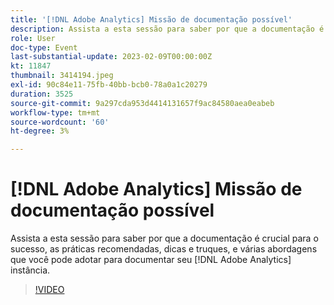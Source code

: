 ```yaml
---
title: '[!DNL Adobe Analytics] Missão de documentação possível'
description: Assista a esta sessão para saber por que a documentação é crucial para o sucesso, as práticas recomendadas, dicas e truques, e várias abordagens que você pode adotar para documentar seu [!DNL Adobe Analytics] instância. Junho de 2022
role: User
doc-type: Event
last-substantial-update: 2023-02-09T00:00:00Z
kt: 11847
thumbnail: 3414194.jpeg
exl-id: 90c84e11-75fb-40bb-bcb0-78a0a1c20279
duration: 3525
source-git-commit: 9a297cda953d4414131657f9ac84580aea0eabeb
workflow-type: tm+mt
source-wordcount: '60'
ht-degree: 3%

---
```


# [!DNL Adobe Analytics] Missão de documentação possível

Assista a esta sessão para saber por que a documentação é crucial para o sucesso, as práticas recomendadas, dicas e truques, e várias abordagens que você pode adotar para documentar seu [!DNL Adobe Analytics] instância.

>[!VIDEO](https://video.tv.adobe.com/v/3414194/?quality=12&learn=on)

